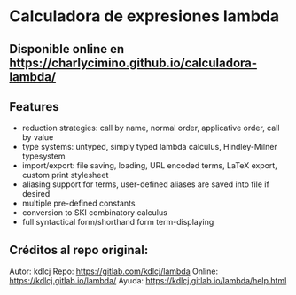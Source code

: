 # Calculadora de expresiones lambda
## Disponible online en https://charlycimino.github.io/calculadora-lambda/

## Features
- reduction strategies: call by name, normal order, applicative order, call by value
- type systems: untyped, simply typed lambda calculus, Hindley-Milner typesystem
- import/export: file saving, loading, URL encoded terms, LaTeX export, custom print stylesheet
- aliasing support for terms, user-defined aliases are saved into file if desired 
- multiple pre-defined constants
- conversion to SKI combinatory calculus
- full syntactical form/shorthand form term-displaying

## Créditos al repo original: 
Autor: kdlcj
Repo: https://gitlab.com/kdlcj/lambda
Online: https://kdlcj.gitlab.io/lambda/
Ayuda: https://kdlcj.gitlab.io/lambda/help.html
